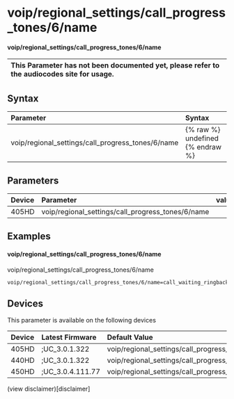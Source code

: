﻿---
description: voip/regional_settings/call_progress_tones/6/name
search:
    keywords: ['voip','regional_settings','call_progress_tones','6','name']
---

# voip/regional_settings/call_progress_tones/6/name

#### voip/regional_settings/call_progress_tones/6/name


| This Parameter has not been documented yet, please refer to the audiocodes site for usage.  |
| :--- |

## Syntax
| Parameter | Syntax |
| :--- | :--- |
|voip/regional_settings/call_progress_tones/6/name | {% raw %} undefined {% endraw %} |

## Parameters
|Device|Parameter|value|Description|
|:---|:---|:---|:---|
| 405HD | voip/regional_settings/call_progress_tones/6/name |  |  |

## Examples
#### voip/regional_settings/call_progress_tones/6/name

voip/regional_settings/call_progress_tones/6/name

```
voip/regional_settings/call_progress_tones/6/name=call_waiting_ringback_tone
```

## Devices
This parameter is available on the following devices

| Device | Latest Firmware | Default Value |
|:---|:---|:---|
| 405HD | ;UC_3.0.1.322 | voip/regional_settings/call_progress_tones/6/name=call_waiting_ringback_tone 
| 440HD | ;UC_3.0.1.322 | voip/regional_settings/call_progress_tones/6/name=call_waiting_ringback_tone 
| 450HD | ;UC_3.0.4.111.77 | voip/regional_settings/call_progress_tones/6/name=call_waiting_ringback_tone 

(view disclaimer)[disclaimer]

